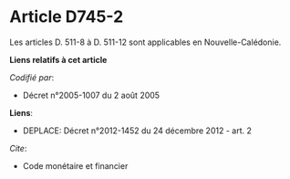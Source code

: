 # Article D745-2

Les articles D. 511-8 à D. 511-12 sont applicables en Nouvelle-Calédonie.

**Liens relatifs à cet article**

_Codifié par_:

  - Décret n°2005-1007 du 2 août 2005

**Liens**:

  - DEPLACE: Décret n°2012-1452 du 24 décembre 2012 - art. 2

_Cite_:

  - Code monétaire et financier
